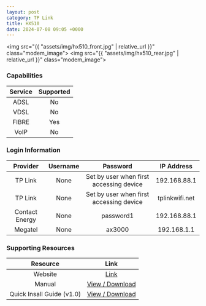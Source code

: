```yaml
---
layout: post
category: TP Link
title: HX510
date: 2024-07-08 09:05 +0000
---
```

<img src="{{ "assets/img/hx510_front.jpg" | relative_url }}" class="modem_image">
<img src="{{ "assets/img/hx510_rear.jpg" | relative_url }}" class="modem_image">

### Capabilities

| Service | Supported |
| :-: | :-: |
| ADSL | No |
| VDSL | No |
| FIBRE | Yes |
| VoIP | No |

### Login Information

| Provider | Username | Password | IP Address |
| :-: | :-: | :-: | :-: |
| TP Link | None | Set by user when first accessing device | 192.168.88.1 |
| TP Link | None | Set by user when first accessing device | tplinkwifi.net |
| Contact Energy | None | password1 | 192.168.88.1 |
| Megatel | None | ax3000 | 192.168.1.1 |

### Supporting Resources

| Resource | Link |
| :-: | :-: |
| Website | [Link](https://www.tp-link.com/us/service-provider/home-wifi-system/hx510/) |
| Manual | [View / Download](https://static.tp-link.com/upload/manual/2024/202402/20240206/1910020936_BBA%20Mesh_UG_REV1.0.1.pdf) |
| Quick Insall Guide (v1.0) | [View / Download](https://static.tp-link.com/upload/manual/2023/202305/20230511/7109505768_Whole%20Home%20Mesh%20Wi-Fi%20AP%E5%A4%9A%E6%9C%BA%E5%9E%8B_QIG_V1.0.2.pdf) |
